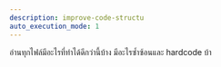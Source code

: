 ```yaml
---
description: improve-code-structu
auto_execution_mode: 1
---
```


อ่านทุกไฟล์มีอะไรที่ทำได้ดีกว่านี้บ้าง มีอะไรซ้ำซ้อนและ hardcode บ้า